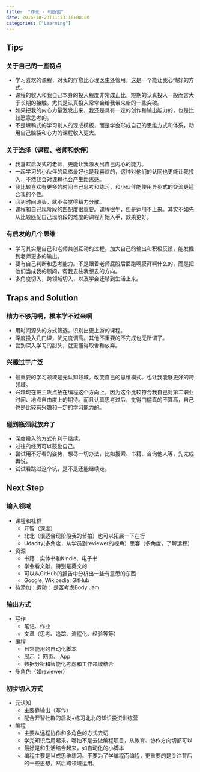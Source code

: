 ```yaml
---
title:  "作业 - 判断馆"
date: 2016-10-23T11:23:18+08:00
categories: ["Learning"]
---
```



## Tips

### 关于自己的一些特点

- 学习喜欢的课程，对我的疗愈比心理医生还管用，这是一个能让我心情好的方式。
- 课程的收入和我自己本身的投入程度非常成正比，短期的认真投入一般而言大于长期的接触。尤其是认真投入常常会给我带来新的一些突破。
- 如果把我的内心力量激发出来，我还是具有一定的创作和输出能力的，也是比较愿意思考的。
- 不是填鸭式的学习别人的现成模板，而是学会形成自己的思维方式和体系，动用自己脑袋和心力的课程收入更大。

### 关于选择（课程、老师和伙伴）

- 我喜欢启发式的老师，更能让我激发出自己内心的能力。
-  一起学习的小伙伴的风格最好也是我喜欢的，这种对他们的认同也更能让我投入，不然我会对课程也会产生距离感。
- 我比较喜欢有更多的时间自己思考和练习，和小伙伴能使用异步式的交流更适合我的个性。
-  回到时间源头，就不会觉得精力分散。 
- 课程和自己现阶段的匹配度很重要。课程很牛，但是运用不上来。其实不如先从比较匹配自己现阶段的难度的课程开始入手，效果更好。

### 有启发的几个思维

-  学习其实是自己和老师共创互动的过程。加大自己的输出和积极反馈，能发掘到老师更多的输出。
- 要有自己判断和思考能力。不是跟着老师屁股后面跑啊膜拜啊什么的，而是把他们当成我的顾问，帮我去往我想去的方向。
- 多角度切入，跨领域切入，以及学会迁移到生活上来。

## Traps and Solution

### 精力不够用啊，根本学不过来啊

- 用时间源头的方式筛选。识别出更上游的课程。
- 深度投入几门课，优先度调高。其他不重要的不完成也无所谓了。
- 尝到深入学习的甜头，就更懂得取舍和放弃。

### 兴趣过于广泛

- 最重要的学习领域是元认知领域。改变自己的思维模式。也让我能够更好的跨领域。
- 兴趣现在把主攻点放在编程这个方向上，因为这个比较符合我自己对第二职业时间、地点自由度上的期待。而且认真思考过后，觉得门槛真的不算高，自己也是比较有兴趣和一定的学习能力的。

### 碰到瓶颈就放弃了

- 深度投入的方式有利于继续。
- 过往的经历可以鼓励自己。
- 尝试用不好看的姿势，想尽一切办法，比如搜索、书籍、咨询他人等，先完成再说。
- 试试看跳过这个坑，是不是还能继续走。

## Next Step

### 输入领域

- 课程和社群
	- 开智（深度）
	- 北北（很适合现阶段我的节拍）也可以拓展一下在行
	- Udacity(多角度，从学员到reviewer的视角）思客（多角度，了解远程）
- 资源
	-  书籍：实体书和Kindle、电子书
	- 学会看文献，特别是英文的
	- 可以从GitHub的报告中分析出一些有意思的东西
	- Google, Wikipedia, GitHub
- 待添加：运动： 是否考虑Body Jam

### 输出方式

- 写作
	- 笔记、作业
	- 文章（思考、追踪、流程化、经验等等）
- 编程
	- 日常能用的自动化脚本
	- 展示 ： 网页、 App
	- 数据分析和智能化考虑和工作领域结合
- 多角色（如reviewer）

### 初步切入方式

- 元认知
	- 主要靠输出（写作）
	- 配合开智社群的启发+练习北北的知识投资训练营
- 编程
	- 主要从远程协作和多角色的方式去切
	- 学完知识后用起来，哪怕不是去做编程项目，从教育、协作方向切都可以
	- 最好是和生活结合起来，如自动化的小脚本
	- 编程主要是当成思维练习。不要为了学编程而编程，更重要的是关注背后的一些思想，然后跨领域运用。

